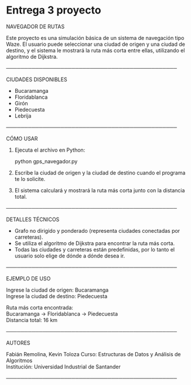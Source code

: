 # Entrega 3 proyecto
NAVEGADOR DE RUTAS

Este proyecto es una simulación básica de un sistema de navegación tipo Waze. El usuario puede seleccionar una ciudad de origen y una ciudad de destino, y el sistema le mostrará la ruta más corta entre ellas, utilizando el algoritmo de Dijkstra.

───────────────────────────────────────────────

CIUDADES DISPONIBLES

- Bucaramanga  
- Floridablanca  
- Girón  
- Piedecuesta  
- Lebrija

───────────────────────────────────────────────

CÓMO USAR

1. Ejecuta el archivo en Python:

   python gps_navegador.py

2. Escribe la ciudad de origen y la ciudad de destino cuando el programa te lo solicite.
3. El sistema calculará y mostrará la ruta más corta junto con la distancia total.

───────────────────────────────────────────────

DETALLES TÉCNICOS

- Grafo no dirigido y ponderado (representa ciudades conectadas por carreteras).
- Se utiliza el algoritmo de Dijkstra para encontrar la ruta más corta.
- Todas las ciudades y carreteras están predefinidas, por lo tanto el usuario solo elige de dónde a dónde desea ir.

───────────────────────────────────────────────

EJEMPLO DE USO

Ingrese la ciudad de origen: Bucaramanga  
Ingrese la ciudad de destino: Piedecuesta  

Ruta más corta encontrada:  
Bucaramanga → Floridablanca → Piedecuesta  
Distancia total: 16 km

───────────────────────────────────────────────

AUTORES

Fabián Remolina, Kevin Toloza
Curso: Estructuras de Datos y Análisis de Algoritmos  
Institución: Universidad Industrial de Santander

───────────────────────────────────────────────
 

